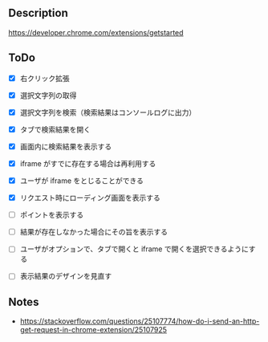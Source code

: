 
## Description

https://developer.chrome.com/extensions/getstarted

## ToDo

* [x] 右クリック拡張
* [x] 選択文字列の取得
* [x] 選択文字列を検索（検索結果はコンソールログに出力）
* [x] タブで検索結果を開く
* [x] 画面内に検索結果を表示する
* [x] iframe がすでに存在する場合は再利用する
* [x] ユーザが iframe をとじることができる
* [x] リクエスト時にローディング画面を表示する
* [ ] ポイントを表示する
* [ ] 結果が存在しなかった場合にその旨を表示する
* [ ] ユーザがオプションで、タブで開くと iframe で開くを選択できるようにする
* [ ] 表示結果のデザインを見直す


## Notes

* https://stackoverflow.com/questions/25107774/how-do-i-send-an-http-get-request-in-chrome-extension/25107925
